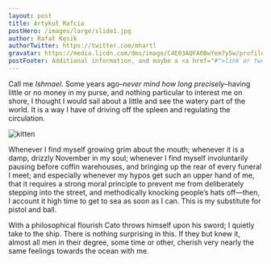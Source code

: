 ```yaml
---
layout: post
title: Artykuł Rafcia
postHero: /images/large/slide1.jpg
author: Rafał Kęsik
authorTwitter: https://twitter.com/mhartl
gravatar: https://media.licdn.com/dms/image/C4E03AQFA6BwYem7y5w/profile-displayphoto-shrink_800_800/0/1657479283726?e=1724284800&v=beta&t=k11bmHcS9lle0lOv8SIgV73_lYyblKmyhIElNivR4dY
postFooter: Additional information, and maybe a <a href="#">link or two</a>
---
```


Call me *Ishmael*. Some years ago–*never mind how long
precisely*–having little or no money in my purse, and nothing
particular to interest me on shore, I thought I would sail about a little
and see the watery part of the world. It is a way I have of driving off
the spleen and regulating the circulation.

<img class="pull-left" src="https://placekitten.com/g/400/200"
     alt="kitten">

Whenever I find myself growing grim about the mouth; whenever it is a damp,
drizzly November in my soul; whenever I find myself involuntarily pausing
before coffin warehouses, and bringing up the rear of every funeral I meet;
and especially whenever my hypos get such an upper hand of me, that it
requires a strong moral principle to prevent me from deliberately stepping
into the street, and methodically knocking people’s hats off—then, I
account it high time to get to sea as soon as I can. This is my substitute
for pistol and ball.

With a philosophical flourish Cato throws himself upon
his sword; I quietly take to the ship. There is nothing surprising in this.
If they but knew it, almost all men in their degree, some time or other,
cherish very nearly the same feelings towards the ocean with me.